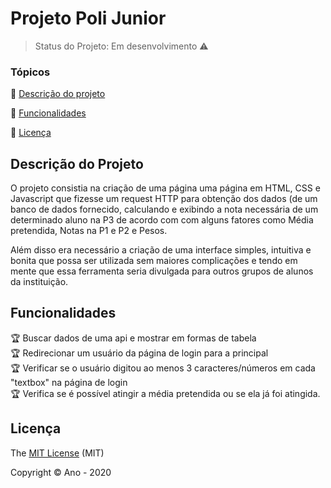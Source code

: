 # Projeto Poli Junior
> Status do Projeto: Em desenvolvimento :warning:

### Tópicos 

:small_blue_diamond: [Descrição do projeto](#descrição-do-projeto)

:small_blue_diamond: [Funcionalidades](#funcionalidades)

:small_blue_diamond: [Licença](#Licença)

## Descrição do Projeto
<p>
O projeto consistia na criação de uma página uma página em HTML, CSS e Javascript que fizesse um 
request HTTP para obtenção dos dados (de um banco de dados fornecido, calculando e exibindo a nota 
necessária de um determinado aluno na P3 de acordo com com alguns fatores como Média pretendida, 
Notas na P1 e P2 e Pesos.

Além disso era necessário a criação de uma interface simples, intuitiva e bonita que possa ser utilizada 
sem maiores complicações e tendo em mente que essa ferramenta seria divulgada para outros grupos de alunos
da instituição.
</p>


## Funcionalidades
:trophy: Buscar dados de uma api e mostrar em formas de tabela <br/>
:trophy: Redirecionar um usuário da página de login para a principal <br/>
:trophy: Verificar se o usuário digitou ao menos 3 caracteres/números em cada "textbox" na página de login <br/>
:trophy: Verifica se é possível atingir a média pretendida ou se ela já foi atingida.


## Licença 

The [MIT License]() (MIT)

Copyright :copyright: Ano - 2020
